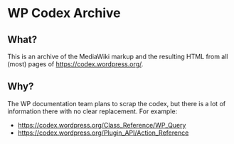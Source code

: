 # WP Codex Archive

## What?

This is an archive of the MediaWiki markup and the resulting HTML from all
(most) pages of https://codex.wordpress.org/.

## Why?

The WP documentation team plans to scrap the codex, but there is a lot of
information there with no clear replacement.  For example:

- https://codex.wordpress.org/Class_Reference/WP_Query
- https://codex.wordpress.org/Plugin_API/Action_Reference
